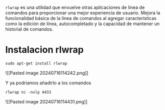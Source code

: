 `rlwrap` es una utilidad que envuelve otras aplicaciones de línea de comandos para proporcionar una mejor experiencia de usuario. Mejora la funcionalidad básica de la línea de comandos al agregar características como la edición de línea, autocompletado y la capacidad de mantener un historial de comandos.

# Instalacion rlwrap
```
sudo apt-get install rlwrap
```
![[Pasted image 20240716114242.png]]

Y ya podriamos añadirlo a los comandos
```
rlwrap nc -nvlp 4433
```
![[Pasted image 20240716114431.png]]
